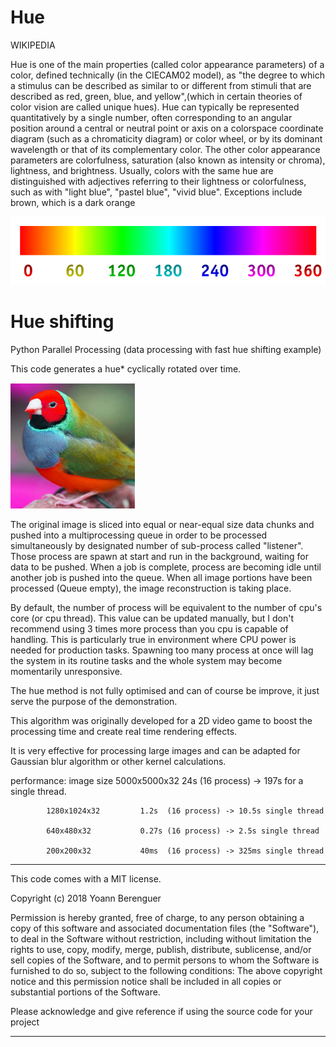 # Hue

WIKIPEDIA

Hue is one of the main properties (called color appearance parameters) of a color, defined technically (in the CIECAM02 model), as "the degree to which a stimulus can be described as similar to or different from stimuli that are described as red, green, blue, and yellow",(which in certain theories of color vision are called unique hues). 
Hue can typically be represented quantitatively by a single number, often corresponding to an angular position around a central or neutral point or axis on a colorspace coordinate diagram (such as a chromaticity diagram) or color wheel, or by its dominant wavelength or that of its complementary color. The other color appearance parameters are colorfulness, saturation (also known as intensity or chroma), lightness, and brightness.
Usually, colors with the same hue are distinguished with adjectives referring to their lightness or colorfulness, such as with "light blue", "pastel blue", "vivid blue". Exceptions include brown, which is a dark orange

![alt text](https://github.com/yoyoberenguer/HueShift/blob/master/hue1.png)

# Hue shifting 
Python Parallel Processing (data processing with fast hue shifting example)

This code generates a hue* cyclically rotated over time.

![alt text](https://github.com/yoyoberenguer/HueShift/blob/master/Hue.png)

The original image is sliced into equal or near-equal size data chunks and pushed into
a multiprocessing queue in order to be processed simultaneously by designated number
of sub-process called "listener". 
Those process are spawn at start and run in the background, waiting for data to be pushed.
When a job is complete, process are becoming idle until another job is pushed into the queue.
When all image portions have been processed (Queue empty), the image reconstruction is taking place.

By default, the number of process will be equivalent to the number of cpu's core (or cpu thread).
This value can be updated manually, but I don't recommend using 3 times more process than you cpu
is capable of handling. This is particularly true in environment where CPU power is needed for production tasks.
Spawning too many process at once will lag the system in its routine tasks and the whole system may become
momentarily unresponsive.

The hue method is not fully optimised and can of course be improve,
it just serve the purpose of the demonstration.

This algorithm was originally developed for a 2D video game to boost the processing time
and create real time rendering effects.

It is very effective for processing large images and can be adapted for Gaussian blur algorithm or other kernel calculations.

performance:
image size  5000x5000x32         24s   (16 process) -> 197s for a single thread.

            1280x1024x32         1.2s  (16 process) -> 10.5s single thread
            
            640x480x32           0.27s (16 process) -> 2.5s single thread
            
            200x200x32           40ms  (16 process) -> 325ms single thread

--------------------------------------------------------------------------------------------------------------------

This code comes with a MIT license.

Copyright (c) 2018 Yoann Berenguer

Permission is hereby granted, free of charge, to any person obtaining a copy
of this software and associated documentation files (the "Software"), to deal
in the Software without restriction, including without limitation the rights
to use, copy, modify, merge, publish, distribute, sublicense, and/or sell
copies of the Software, and to permit persons to whom the Software is
furnished to do so, subject to the following conditions:
The above copyright notice and this permission notice shall be included in all
copies or substantial portions of the Software.

Please acknowledge and give reference if using the source code for your project

--------------------------------------------------------------------------------------------------------------------
